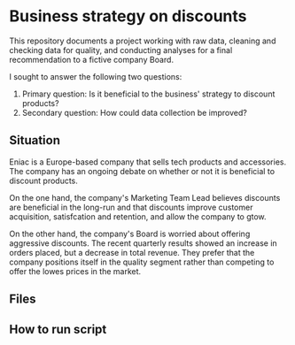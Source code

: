 # Business strategy on discounts
This repository documents a project working with raw data, cleaning and checking data for quality, and conducting analyses for a final recommendation to a fictive company Board.  

I sought to answer the following two questions:

1. Primary question: Is it beneficial to the business' strategy to discount products?
2. Secondary question: How could data collection be improved?

## Situation
Eniac is a Europe-based company that sells tech products and accessories.  The company has an ongoing debate on whether or not it is beneficial to discount products.

On the one hand, the company's Marketing Team Lead believes discounts are beneficial in the long-run and that discounts improve customer acquisition, satisfcation and retention, and allow the company to gtow.

On the other hand, the company's Board is worried about offering aggressive discounts.  The recent quarterly results showed an increase in orders placed, but a decrease in total revenue.  They prefer that the company positions itself in the quality segment rather than competing to offer the lowes prices in the market.

## Files


## How to run script



